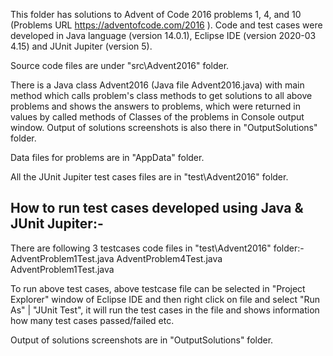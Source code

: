 This folder has solutions to Advent of Code 2016 problems 1, 4, and 10 (Problems URL https://adventofcode.com/2016 ). 
Code and test cases were developed in Java language (version 14.0.1), Eclipse IDE (version 2020-03 4.15) and JUnit Jupiter (version 5).

Source code files are under "src\Advent2016" folder.

There is a Java class Advent2016 (Java file Advent2016.java) with main method which calls problem's class methods to get solutions to all above problems and shows the answers to problems, which were returned in values by called methods of Classes of the problems in Console output window. Output of solutions screenshots is also there in "OutputSolutions" folder.

Data files for problems are in "AppData" folder.

All the JUnit Jupiter test cases files are in "test\Advent2016" folder.

How to run test cases developed using Java & JUnit Jupiter:-
-------------------------------------------------------------
There are following 3 testcases code files in "test\Advent2016" folder:-
AdventProblem1Test.java
AdventProblem4Test.java
AdventProblem1Test.java

To run above test cases, above testcase file can be selected in "Project Explorer" window of Eclipse IDE and then right click on file and select "Run As" | "JUnit Test", it will run the test cases in the file and shows information how many test cases passed/failed etc.

Output of solutions screenshots are in "OutputSolutions" folder.
